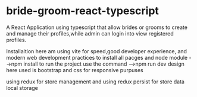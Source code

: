 # bride-groom-react-typescript

A React Application using typescript that allow brides or grooms to create and manage their profiles,while admin can login into view registered profiles.

Installaltion 
here am using vite for   speed,good developer experience, and modern web development practices
to install all pacges and node module 
-->npm install
to run the project use the command
-->npm run dev
design here used is bootstrap and css for responsive purpuses

using redux for store management and using redux persist for store data local storage